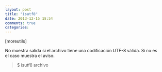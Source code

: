 ```yaml
---
layout: post
title: "isutf8"
date: 2013-12-15 18:54
comments: true
categories: 
---
```

[moreutils]

No muestra salida si el archivo tiene una codificación UTF-8 válida. Si no es el caso muestra el aviso.

>$ isutf8 archivo

